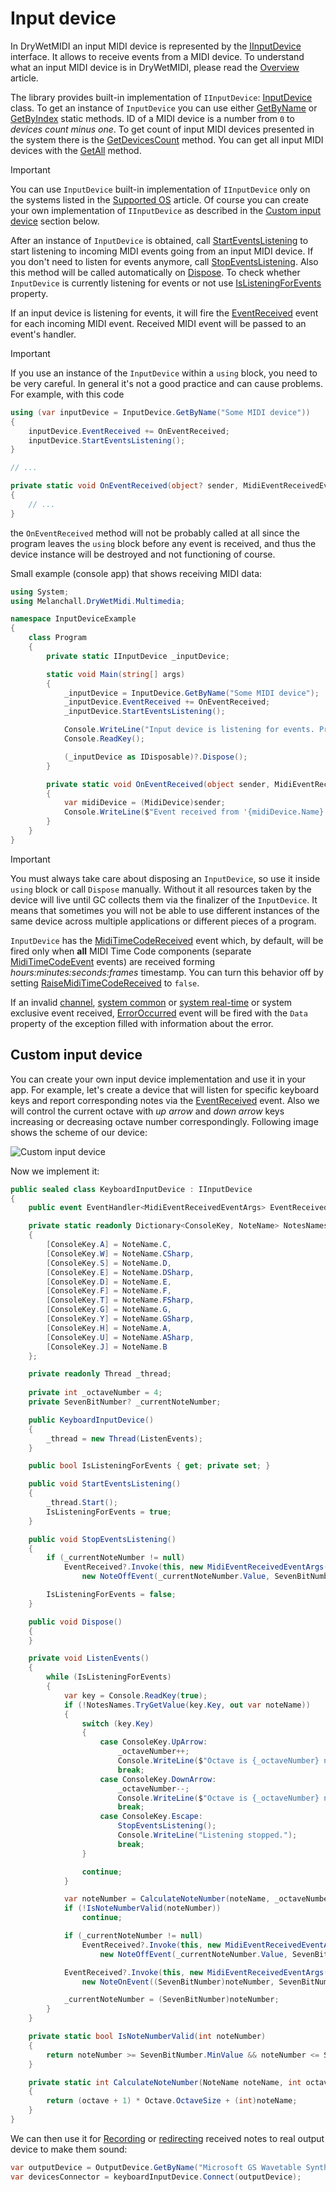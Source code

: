 ﻿---
uid: a_dev_input
---

# Input device

In DryWetMIDI an input MIDI device is represented by the [IInputDevice](xref:Melanchall.DryWetMidi.Multimedia.IInputDevice) interface. It allows to receive events from a MIDI device. To understand what an input MIDI device is in DryWetMIDI, please read the [Overview](Overview.md) article.

The library provides built-in implementation of `IInputDevice`: [InputDevice](xref:Melanchall.DryWetMidi.Multimedia.InputDevice) class. To get an instance of `InputDevice` you can use either [GetByName](xref:Melanchall.DryWetMidi.Multimedia.InputDevice.GetByName(System.String)) or [GetByIndex](xref:Melanchall.DryWetMidi.Multimedia.InputDevice.GetByIndex(System.Int32)) static methods. ID of a MIDI device is a number from `0` to _devices count minus one_. To get count of input MIDI devices presented in the system there is the [GetDevicesCount](xref:Melanchall.DryWetMidi.Multimedia.InputDevice.GetDevicesCount) method. You can get all input MIDI devices with the [GetAll](xref:Melanchall.DryWetMidi.Multimedia.InputDevice.GetAll) method.

> [!IMPORTANT]
> You can use `InputDevice` built-in implementation of `IInputDevice` only on the systems listed in the [Supported OS](xref:a_develop_supported_os) article. Of course you can create your own implementation of `IInputDevice` as described in the [Custom input device](#custom-input-device) section below.

After an instance of `InputDevice` is obtained, call [StartEventsListening](xref:Melanchall.DryWetMidi.Multimedia.IInputDevice.StartEventsListening) to start listening to incoming MIDI events going from an input MIDI device. If you don't need to listen for events anymore, call [StopEventsListening](xref:Melanchall.DryWetMidi.Multimedia.IInputDevice.StopEventsListening). Also this method will be called automatically on [Dispose](xref:Melanchall.DryWetMidi.Multimedia.MidiDevice.Dispose). To check whether `InputDevice` is currently listening for events or not use [IsListeningForEvents](xref:Melanchall.DryWetMidi.Multimedia.IInputDevice.IsListeningForEvents) property.

If an input device is listening for events, it will fire the [EventReceived](xref:Melanchall.DryWetMidi.Multimedia.IInputDevice.EventReceived) event for each incoming MIDI event. Received MIDI event will be passed to an event's handler.

> [!IMPORTANT]
> If you use an instance of the `InputDevice` within a `using` block, you need to be very careful. In general it's not a good practice and can cause problems. For example, with this code
> ```csharp
> using (var inputDevice = InputDevice.GetByName("Some MIDI device"))
> {
>     inputDevice.EventReceived += OnEventReceived;
>     inputDevice.StartEventsListening();
> }
> 
> // ...
> 
> private static void OnEventReceived(object? sender, MidiEventReceivedEventArgs e)
> {
>     // ...
> }
> ```
> the `OnEventReceived` method will not be probably called at all since the program leaves the `using` block before any event is received, and thus the device instance will be destroyed and not functioning of course.

Small example (console app) that shows receiving MIDI data:

```csharp
using System;
using Melanchall.DryWetMidi.Multimedia;

namespace InputDeviceExample
{
    class Program
    {
        private static IInputDevice _inputDevice;

        static void Main(string[] args)
        {
            _inputDevice = InputDevice.GetByName("Some MIDI device");
            _inputDevice.EventReceived += OnEventReceived;
            _inputDevice.StartEventsListening();

            Console.WriteLine("Input device is listening for events. Press any key to exit...");
            Console.ReadKey();

            (_inputDevice as IDisposable)?.Dispose();
        }

        private static void OnEventReceived(object sender, MidiEventReceivedEventArgs e)
        {
            var midiDevice = (MidiDevice)sender;
            Console.WriteLine($"Event received from '{midiDevice.Name}' at {DateTime.Now}: {e.Event}");
        }
    }
}
```

> [!IMPORTANT]
> You must always take care about disposing an `InputDevice`, so use it inside `using` block or call `Dispose` manually. Without it all resources taken by the device will live until GC collects them via the finalizer of the `InputDevice`. It means that sometimes you will not be able to use different instances of the same device across multiple applications or different pieces of a program.

`InputDevice` has the [MidiTimeCodeReceived](xref:Melanchall.DryWetMidi.Multimedia.InputDevice.MidiTimeCodeReceived) event which, by default, will be fired only when **all** MIDI Time Code components (separate [MidiTimeCodeEvent](xref:Melanchall.DryWetMidi.Core.MidiTimeCodeEvent) events) are received forming _hours:minutes:seconds:frames_ timestamp. You can turn this behavior off by setting [RaiseMidiTimeCodeReceived](xref:Melanchall.DryWetMidi.Multimedia.InputDevice.RaiseMidiTimeCodeReceived) to `false`.

If an invalid [channel](xref:Melanchall.DryWetMidi.Core.ChannelEvent), [system common](xref:Melanchall.DryWetMidi.Core.SystemCommonEvent) or [system real-time](xref:Melanchall.DryWetMidi.Core.SystemRealTimeEvent) or system exclusive event received, [ErrorOccurred](xref:Melanchall.DryWetMidi.Multimedia.MidiDevice.ErrorOccurred) event will be fired with the `Data` property of the exception filled with information about the error.

## Custom input device

You can create your own input device implementation and use it in your app. For example, let's create a device that will listen for specific keyboard keys and report corresponding notes via the [EventReceived](xref:Melanchall.DryWetMidi.Multimedia.IInputDevice.EventReceived) event. Also we will control the current octave with _up arrow_ and _down arrow_ keys increasing or decreasing octave number correspondingly. Following image shows the scheme of our device:

![Custom input device](images/CustomInputDevice.png)

Now we implement it:

```csharp
public sealed class KeyboardInputDevice : IInputDevice
{
    public event EventHandler<MidiEventReceivedEventArgs> EventReceived;

    private static readonly Dictionary<ConsoleKey, NoteName> NotesNames = new Dictionary<ConsoleKey, NoteName>
    {
        [ConsoleKey.A] = NoteName.C,
        [ConsoleKey.W] = NoteName.CSharp,
        [ConsoleKey.S] = NoteName.D,
        [ConsoleKey.E] = NoteName.DSharp,
        [ConsoleKey.D] = NoteName.E,
        [ConsoleKey.F] = NoteName.F,
        [ConsoleKey.T] = NoteName.FSharp,
        [ConsoleKey.G] = NoteName.G,
        [ConsoleKey.Y] = NoteName.GSharp,
        [ConsoleKey.H] = NoteName.A,
        [ConsoleKey.U] = NoteName.ASharp,
        [ConsoleKey.J] = NoteName.B
    };

    private readonly Thread _thread;
            
    private int _octaveNumber = 4;
    private SevenBitNumber? _currentNoteNumber;

    public KeyboardInputDevice()
    {
        _thread = new Thread(ListenEvents);
    }

    public bool IsListeningForEvents { get; private set; }

    public void StartEventsListening()
    {
        _thread.Start();
        IsListeningForEvents = true;
    }

    public void StopEventsListening()
    {
        if (_currentNoteNumber != null)
            EventReceived?.Invoke(this, new MidiEventReceivedEventArgs(
                new NoteOffEvent(_currentNoteNumber.Value, SevenBitNumber.MinValue)));

        IsListeningForEvents = false;
    }

    public void Dispose()
    {
    }

    private void ListenEvents()
    {
        while (IsListeningForEvents)
        {
            var key = Console.ReadKey(true);
            if (!NotesNames.TryGetValue(key.Key, out var noteName))
            {
                switch (key.Key)
                {
                    case ConsoleKey.UpArrow:
                        _octaveNumber++;
                        Console.WriteLine($"Octave is {_octaveNumber} now");
                        break;
                    case ConsoleKey.DownArrow:
                        _octaveNumber--;
                        Console.WriteLine($"Octave is {_octaveNumber} now");
                        break;
                    case ConsoleKey.Escape:
                        StopEventsListening();
                        Console.WriteLine("Listening stopped.");
                        break;
                }

                continue;
            }

            var noteNumber = CalculateNoteNumber(noteName, _octaveNumber);
            if (!IsNoteNumberValid(noteNumber))
                continue;

            if (_currentNoteNumber != null)
                EventReceived?.Invoke(this, new MidiEventReceivedEventArgs(
                    new NoteOffEvent(_currentNoteNumber.Value, SevenBitNumber.MinValue)));

            EventReceived?.Invoke(this, new MidiEventReceivedEventArgs(
                new NoteOnEvent((SevenBitNumber)noteNumber, SevenBitNumber.MaxValue)));

            _currentNoteNumber = (SevenBitNumber)noteNumber;
        }
    }

    private static bool IsNoteNumberValid(int noteNumber)
    {
        return noteNumber >= SevenBitNumber.MinValue && noteNumber <= SevenBitNumber.MaxValue;
    }

    private static int CalculateNoteNumber(NoteName noteName, int octave)
    {
        return (octave + 1) * Octave.OctaveSize + (int)noteName;
    }
}
```

We can then use it for [Recording](xref:Melanchall.DryWetMidi.Multimedia.Recording) or [redirecting](Devices-connector.md) received notes to real output device to make them sound:

```csharp
var outputDevice = OutputDevice.GetByName("Microsoft GS Wavetable Synth");
var devicesConnector = keyboardInputDevice.Connect(outputDevice);
```